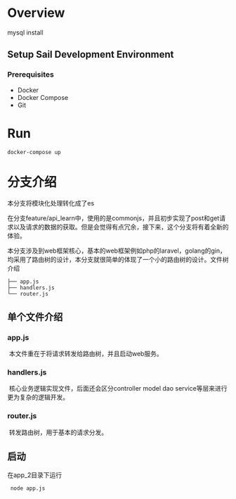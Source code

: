 # Overview

mysql install

## Setup Sail Development Environment

### Prerequisites

- Docker
- Docker Compose
- Git

# Run

```
docker-compose up
```

# 分支介绍

本分支将模块化处理转化成了es

​	在分支feature/api_learn中，使用的是commonjs，并且初步实现了post和get请求以及请求的数据的获取。但是会觉得有点冗余，接下来，这个分支将有着全新的体验。

​	本分支涉及到web框架核心，基本的web框架例如php的laravel，golang的gin，均采用了路由树的设计，本分支就很简单的体现了一个小的路由树的设计。
​	文件树介绍

```
├── app.js
├── handlers.js
└── router.js
```

## 单个文件介绍

### app.js

​	本文件重在于将请求转发给路由树，并且启动web服务。

### handlers.js

​	核心业务逻辑实现文件，后面还会区分controller model dao service等层来进行更为复杂的逻辑开发。

### router.js

​	转发路由树，用于基本的请求分发。

## 启动

在app_2目录下运行

```
 node app.js
```

